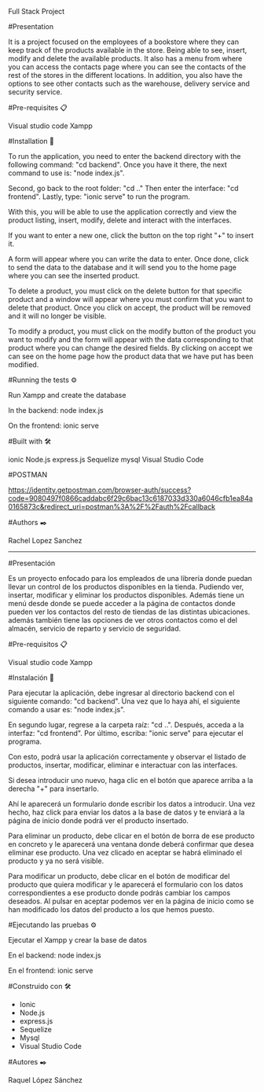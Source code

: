 Full Stack Project 

#Presentation

It is a project focused on the employees of a bookstore where they can keep track of the products available in the store. Being able to see, insert, modify and delete the available products. It also has a menu from where you can access the contacts page where you can see the contacts of the rest of the stores in the different locations. In addition, you also have the options to see other contacts such as the warehouse, delivery service and security service.


#Pre-requisites 📋

Visual studio code Xampp


#Installation 🔧

To run the application, you need to enter the backend directory with the following command: "cd backend". Once you have it there, the next command to use is: "node index.js".

Second, go back to the root folder: "cd .." Then enter the interface: "cd frontend". Lastly, type: "ionic serve" to run the program.

With this, you will be able to use the application correctly and view the product listing, insert, modify, delete and interact with the interfaces.

If you want to enter a new one, click the button on the top right "+" to insert it.

A form will appear where you can write the data to enter. Once done, click to send the data to the database and it will send you to the home page where you can see the inserted product.

To delete a product, you must click on the delete button for that specific product and a window will appear where you must confirm that you want to delete that product. Once you click on accept, the product will be removed and it will no longer be visible.

To modify a product, you must click on the modify button of the product you want to modify and the form will appear with the data corresponding to that product where you can change the desired fields. By clicking on accept we can see on the home page how the product data that we have put has been modified.


#Running the tests ⚙️

Run Xampp and create the database

In the backend: node index.js

On the frontend: ionic serve


#Built with 🛠️

ionic
Node.js
express.js
Sequelize
mysql
Visual Studio Code

#POSTMAN

https://identity.getpostman.com/browser-auth/success?code=9080497f0866caddabc6f29c6bac13c6187033d330a6046cfb1ea84a0165873c&redirect_uri=postman%3A%2F%2Fauth%2Fcallback


#Authors ✒️

Rachel Lopez Sanchez


---------------------------------------------------------------------------------------------------------------------------


#Presentación

Es un proyecto enfocado para los empleados de una librería donde puedan llevar un control de los productos disponibles en la tienda.
Pudiendo ver, insertar, modificar y eliminar los productos disponibles.
Además tiene un menú desde donde se puede acceder a la página de contactos donde pueden ver los contactos del resto de tiendas de las distintas ubicaciones. además también tiene las opciones de ver otros contactos como el del almacén, servicio de reparto y servicio de seguridad.



#Pre-requisitos 📋

Visual studio code
Xampp



#Instalación 🔧

Para ejecutar la aplicación, debe ingresar al directorio backend con el siguiente comando: "cd backend". Una vez que lo haya ahí, el siguiente comando a usar es: "node index.js".

En segundo lugar, regrese a la carpeta raíz: "cd ..". Después, acceda a la interfaz: "cd frontend". Por último, escriba: "ionic serve" para ejecutar el programa.

Con esto, podrá usar la aplicación correctamente y observar el listado de productos, insertar, modificar, eliminar e interactuar con las interfaces.

Si desea introducir uno nuevo, haga clic en el botón que aparece arriba a la derecha "+" para insertarlo.

Ahí le aparecerá un formulario donde escribir los datos a introducir. Una vez hecho, haz click para enviar los datos a la base de datos y te enviará a la página de inicio donde podrá ver el producto insertado.

Para eliminar un producto, debe clicar en el botón de borra de ese producto en concreto y le aparecerá una ventana donde deberá confirmar que desea eliminar ese producto.
Una vez clicado en aceptar se habrá eliminado el producto y ya no será visible.

Para modificar un producto, debe clicar en el botón de modificar del producto que quiera modificar y le aparecerá el formulario con los datos correspondientes a ese producto donde podrás cambiar los campos deseados. Al pulsar en aceptar podemos ver en la página de inicio como se han modificado los datos del producto a los que hemos puesto.



#Ejecutando las pruebas ⚙️

Ejecutar el Xampp y crear la base de datos

En el backend: node index.js

En el frontend: ionic serve



#Construido con 🛠️

- Ionic
- Node.js
- express.js
- Sequelize
- Mysql
- Visual Studio Code



#Autores ✒️

Raquel López Sánchez

